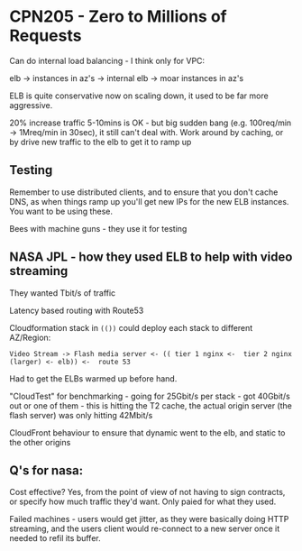 # CPN205 - Zero to Millions of Requests


Can do internal load balancing - I think only for VPC:

elb -> instances in az's -> internal elb -> moar instances in az's


ELB is quite conservative now on scaling down, it used to be far more
aggressive.

20% increase traffic 5-10mins is OK - but big sudden bang (e.g.
100req/min -> 1Mreq/min in 30sec), it still can't deal with. Work
around by caching, or by drive new traffic to the elb to get it to ramp
up

## Testing

Remember to use distributed clients, and to ensure that you don't cache
DNS, as when things ramp up you'll get new IPs for the new ELB
instances. You want to be using these.

Bees with machine guns - they use it for testing

## NASA JPL - how they used ELB to help with video streaming

They wanted Tbit/s of traffic

Latency based routing with Route53

Cloudformation stack in `(())` could deploy each stack to different
AZ/Region:

`Video Stream -> Flash media server <- (( tier 1 nginx <-  tier 2 nginx (larger) <- elb)) <-  route 53`

Had to get the ELBs warmed up before hand.

"CloudTest" for benchmarking  - going for 25Gbit/s per stack - got
40Gbit/s out or one of them - this is hitting the T2 cache, the actual
origin server (the flash server) was only hitting 42Mbit/s

CloudFront behaviour to ensure that dynamic went to the elb, and static
to the other origins

## Q's for nasa:

Cost effective? Yes, from the point of view of not having to sign
contracts, or specify how much traffic they'd want. Only paied for what
they used.

Failed machines - users would get jitter, as they were basically doing
HTTP streaming, and the users client would re-connect to a new server
once it needed to refil its buffer.
